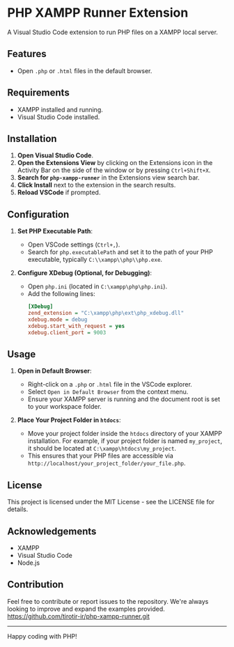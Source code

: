 # PHP XAMPP Runner Extension

A Visual Studio Code extension to run PHP files on a XAMPP local server.

## Features

- Open `.php` or `.html` files in the default browser.

## Requirements

- XAMPP installed and running.
- Visual Studio Code installed.

## Installation

1. **Open Visual Studio Code**.
2. **Open the Extensions View** by clicking on the Extensions icon in the Activity Bar on the side of the window or by pressing `Ctrl+Shift+X`.
3. **Search for `php-xampp-runner`** in the Extensions view search bar.
4. **Click Install** next to the extension in the search results.
5. **Reload VSCode** if prompted.

## Configuration

1. **Set PHP Executable Path**:
   - Open VSCode settings (`Ctrl+,`).
   - Search for `php.executablePath` and set it to the path of your PHP executable, typically `C:\\xampp\\php\\php.exe`.

2. **Configure XDebug (Optional, for Debugging)**:
   - Open `php.ini` (located in `C:\xampp\php\php.ini`).
   - Add the following lines:
     ```ini
     [XDebug]
     zend_extension = "C:\xampp\php\ext\php_xdebug.dll"
     xdebug.mode = debug
     xdebug.start_with_request = yes
     xdebug.client_port = 9003
     ```

## Usage

1. **Open in Default Browser**:
   - Right-click on a `.php` or `.html` file in the VSCode explorer.
   - Select `Open in Default Browser` from the context menu.
   - Ensure your XAMPP server is running and the document root is set to your workspace folder.

2. **Place Your Project Folder in `htdocs`**:
   - Move your project folder inside the `htdocs` directory of your XAMPP installation. For example, if your project folder is named `my_project`, it should be located at `C:\xampp\htdocs\my_project`.
   - This ensures that your PHP files are accessible via `http://localhost/your_project_folder/your_file.php`.

## License

This project is licensed under the MIT License - see the LICENSE file for details.

## Acknowledgements

- XAMPP
- Visual Studio Code
- Node.js

## Contribution

Feel free to contribute or report issues to the repository. We're always looking to improve and expand the examples provided.
https://github.com/tirotir-ir/php-xampp-runner.git

---

Happy coding with PHP!
